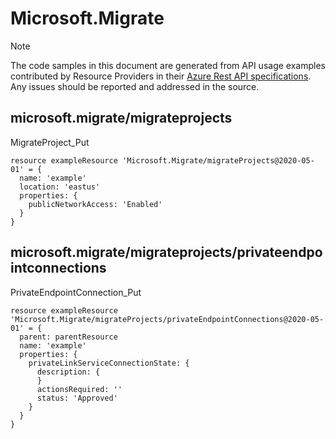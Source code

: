 # Microsoft.Migrate
  
> [!NOTE]
> The code samples in this document are generated from API usage examples contributed by Resource Providers in their [Azure Rest API specifications](https://github.com/Azure/azure-rest-api-specs). Any issues should be reported and addressed in the source.


## microsoft.migrate/migrateprojects

MigrateProject_Put
```bicep
resource exampleResource 'Microsoft.Migrate/migrateProjects@2020-05-01' = {
  name: 'example'
  location: 'eastus'
  properties: {
    publicNetworkAccess: 'Enabled'
  }
}
```

## microsoft.migrate/migrateprojects/privateendpointconnections

PrivateEndpointConnection_Put
```bicep
resource exampleResource 'Microsoft.Migrate/migrateProjects/privateEndpointConnections@2020-05-01' = {
  parent: parentResource 
  name: 'example'
  properties: {
    privateLinkServiceConnectionState: {
      description: {
      }
      actionsRequired: ''
      status: 'Approved'
    }
  }
}
```
